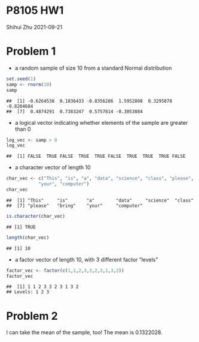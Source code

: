P8105 HW1
================
Shihui Zhu
2021-09-21

# Problem 1

-   a random sample of size 10 from a standard Normal distribution

``` r
set.seed(1)
samp <- rnorm(10)
samp
```

    ##  [1] -0.6264538  0.1836433 -0.8356286  1.5952808  0.3295078 -0.8204684
    ##  [7]  0.4874291  0.7383247  0.5757814 -0.3053884

-   a logical vector indicating whether elements of the sample are
    greater than 0

``` r
log_vec <- samp > 0
log_vec
```

    ##  [1] FALSE  TRUE FALSE  TRUE  TRUE FALSE  TRUE  TRUE  TRUE FALSE

-   a character vector of length 10

``` r
char_vec <- c("This", "is", "a", "data", "science", "class", "please", "bring", 
            "your", "computer")
char_vec
```

    ##  [1] "This"     "is"       "a"        "data"     "science"  "class"   
    ##  [7] "please"   "bring"    "your"     "computer"

``` r
is.character(char_vec)
```

    ## [1] TRUE

``` r
length(char_vec)
```

    ## [1] 10

-   a factor vector of length 10, with 3 different factor “levels”

``` r
factor_vec <- factor(c(1,1,2,3,3,2,3,1,3,2))
factor_vec
```

    ##  [1] 1 1 2 3 3 2 3 1 3 2
    ## Levels: 1 2 3

# Problem 2

I can take the mean of the sample, too! The mean is 0.1322028.
